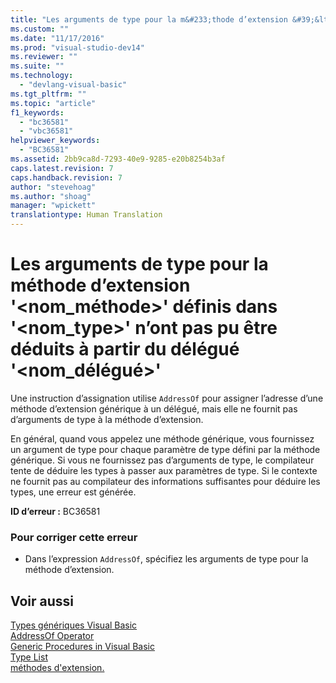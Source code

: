```yaml
---
title: "Les arguments de type pour la m&#233;thode d’extension &#39;&lt;nom_m&#233;thode&gt;&#39; d&#233;finis dans &#39;&lt;nom_type&gt;&#39; n’ont pas pu &#234;tre d&#233;duits &#224; partir du d&#233;l&#233;gu&#233; &#39;&lt;nom_d&#233;l&#233;gu&#233;&gt;&#39; | Microsoft Docs"
ms.custom: ""
ms.date: "11/17/2016"
ms.prod: "visual-studio-dev14"
ms.reviewer: ""
ms.suite: ""
ms.technology: 
  - "devlang-visual-basic"
ms.tgt_pltfrm: ""
ms.topic: "article"
f1_keywords: 
  - "bc36581"
  - "vbc36581"
helpviewer_keywords: 
  - "BC36581"
ms.assetid: 2bb9ca8d-7293-40e9-9285-e20b8254b3af
caps.latest.revision: 7
caps.handback.revision: 7
author: "stevehoag"
ms.author: "shoag"
manager: "wpickett"
translationtype: Human Translation
---
```

# Les arguments de type pour la m&#233;thode d’extension &#39;&lt;nom_m&#233;thode&gt;&#39; d&#233;finis dans &#39;&lt;nom_type&gt;&#39; n’ont pas pu &#234;tre d&#233;duits &#224; partir du d&#233;l&#233;gu&#233; &#39;&lt;nom_d&#233;l&#233;gu&#233;&gt;&#39;
Une instruction d’assignation utilise `AddressOf` pour assigner l’adresse d’une méthode d’extension générique à un délégué, mais elle ne fournit pas d’arguments de type à la méthode d’extension.  
  
 En général, quand vous appelez une méthode générique, vous fournissez un argument de type pour chaque paramètre de type défini par la méthode générique. Si vous ne fournissez pas d’arguments de type, le compilateur tente de déduire les types à passer aux paramètres de type. Si le contexte ne fournit pas au compilateur des informations suffisantes pour déduire les types, une erreur est générée.  
  
 **ID d’erreur :** BC36581  
  
### Pour corriger cette erreur  
  
-   Dans l’expression `AddressOf`, spécifiez les arguments de type pour la méthode d’extension.  
  
## Voir aussi  
 [Types génériques Visual Basic](../../visual-basic/programming-guide/language-features/data-types/generic-types.md)   
 [AddressOf Operator](../../visual-basic/language-reference/operators/addressof-operator.md)   
 [Generic Procedures in Visual Basic](../../visual-basic/programming-guide/language-features/data-types/generic-procedures.md)   
 [Type List](../../visual-basic/language-reference/statements/type-list.md)   
 [méthodes d'extension.](../../visual-basic/programming-guide/language-features/procedures/extension-methods.md)